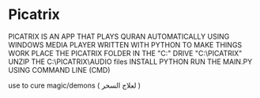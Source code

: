 # Picatrix
PICATRIX IS AN APP THAT PLAYS QURAN AUTOMATICALLY USING WINDOWS MEDIA PLAYER
WRITTEN WITH PYTHON 
TO MAKE THINGS WORK 
PLACE THE PICATRIX FOLDER IN THE "C:\" DRIVE   "C:\PICATRIX"
UNZIP THE C:\PICATRIX\AUDIO files
INSTALL PYTHON
RUN THE MAIN.PY USING COMMAND LINE (CMD)

use to cure magic/demons ( لعلاج السحر )
